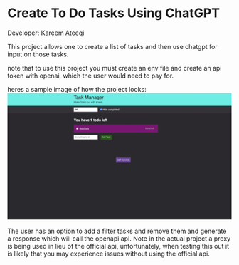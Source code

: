 # Create To Do Tasks Using ChatGPT
Developer: Kareem Ateeqi


This project allows one to create a list of tasks and then use chatgpt for input on those tasks. 

note that to use this project you must create an env file and create an api token with openai, which the user would need to pay for. 


heres a sample image of how the project looks:<br> 
![alt text](/imgs/sampleImage.png)<br>

The user has an option to add a filter tasks and remove them  and generate a response which will call the openapi api. Note in the actual project a proxy is being used in lieu of the official api, unfortunately, when testing this out it is likely that you may experience issues without using the official api.





